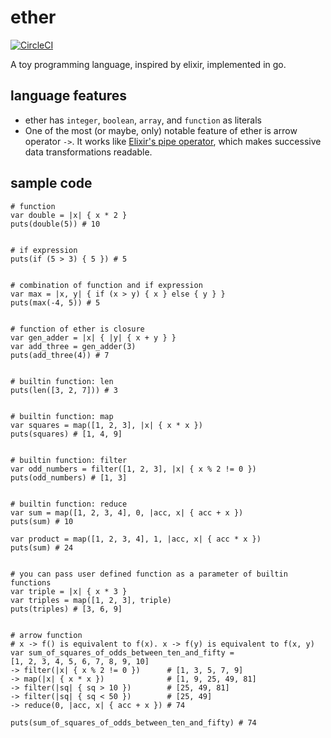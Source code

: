 # ether

[![CircleCI](https://circleci.com/gh/muiscript/ether.svg?style=svg)](https://circleci.com/gh/muiscript/ether)

A toy programming language, inspired by elixir, implemented in go.

## language features

- ether has `integer`, `boolean`, `array`, and `function` as literals
- One of the most (or maybe, only) notable feature of ether is arrow operator `->`. It works like [Elixir's pipe operator](https://elixir-lang.org/getting-started/enumerables-and-streams.html#the-pipe-operator), which makes successive data transformations readable.

## sample code

```shell
# function
var double = |x| { x * 2 }
puts(double(5)) # 10


# if expression
puts(if (5 > 3) { 5 }) # 5


# combination of function and if expression
var max = |x, y| { if (x > y) { x } else { y } }
puts(max(-4, 5)) # 5


# function of ether is closure
var gen_adder = |x| { |y| { x + y } }
var add_three = gen_adder(3)
puts(add_three(4)) # 7


# builtin function: len
puts(len([3, 2, 7])) # 3


# builtin function: map
var squares = map([1, 2, 3], |x| { x * x }) 
puts(squares) # [1, 4, 9]


# builtin function: filter
var odd_numbers = filter([1, 2, 3], |x| { x % 2 != 0 }) 
puts(odd_numbers) # [1, 3]


# builtin function: reduce
var sum = map([1, 2, 3, 4], 0, |acc, x| { acc + x }) 
puts(sum) # 10

var product = map([1, 2, 3, 4], 1, |acc, x| { acc * x }) 
puts(sum) # 24


# you can pass user defined function as a parameter of builtin functions
var triple = |x| { x * 3 }
var triples = map([1, 2, 3], triple)
puts(triples) # [3, 6, 9]


# arrow function
# x -> f() is equivalent to f(x). x -> f(y) is equivalent to f(x, y)
var sum_of_squares_of_odds_between_ten_and_fifty =
[1, 2, 3, 4, 5, 6, 7, 8, 9, 10]
-> filter(|x| { x % 2 != 0 })      # [1, 3, 5, 7, 9]
-> map(|x| { x * x })              # [1, 9, 25, 49, 81]
-> filter(|sq| { sq > 10 })        # [25, 49, 81]
-> filter(|sq| { sq < 50 })        # [25, 49]
-> reduce(0, |acc, x| { acc + x }) # 74

puts(sum_of_squares_of_odds_between_ten_and_fifty) # 74
```
